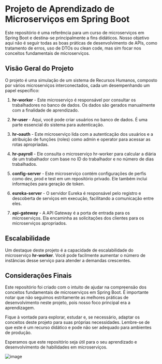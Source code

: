 # Projeto de Aprendizado de Microserviços em Spring Boot

Este repositório é uma referência para um curso de microserviços em Spring Boot e destina-se principalmente a fins didáticos. Nosso objetivo aqui não é seguir todas as boas práticas de desenvolvimento de APIs, como tratamento de erros, uso de DTOs ou clean code, mas sim focar nos conceitos fundamentais de microserviços.

## Visão Geral do Projeto

O projeto é uma simulação de um sistema de Recursos Humanos, composto por vários microserviços interconectados, cada um desempenhando um papel específico:

1. **hr-worker** - Este microserviço é responsável por consultar os trabalhadores no banco de dados. Os dados são gerados manualmente com a finalidade de aprendizado.

2. **hr-user** - Aqui, você pode criar usuários no banco de dados. É uma parte essencial do sistema para autenticação.

3. **hr-oauth** - Este microserviço lida com a autenticação dos usuários e a atribuição de funções (roles) como admin e operator para acessar as rotas apropriadas.

4. **hr-payroll** - Ele consulta o microserviço hr-worker para calcular a diária de um trabalhador com base no ID do trabalhador e no número de dias trabalhados.

5. **config-server** - Este microserviço contém configurações de perfis como dev, prod e test em um repositório privado. Ele também inclui informações para geração de token.

6. **eureka-server** - O servidor Eureka é responsável pelo registro e descoberta de serviços em execução, facilitando a comunicação entre eles.

7. **api-gateway** - A API Gateway é a porta de entrada para os microserviços. Ela encaminha as solicitações dos clientes para os microserviços apropriados.

## Escalabilidade

Um destaque deste projeto é a capacidade de escalabilidade do microserviço **hr-worker**. Você pode facilmente aumentar o número de instâncias desse serviço para atender a demandas crescentes.

## Considerações Finais

Este repositório foi criado com o intuito de ajudar na compreensão dos conceitos fundamentais de microserviços em Spring Boot. É importante notar que não seguimos estritamente as melhores práticas de desenvolvimento neste projeto, pois nosso foco principal era a aprendizagem.

Fique à vontade para explorar, estudar e, se necessário, adaptar os conceitos deste projeto para suas próprias necessidades. Lembre-se de que este é um recurso didático e pode não ser adequado para ambientes de produção.

Esperamos que este repositório seja útil para o seu aprendizado e desenvolvimento de habilidades em microserviços.

![image](https://github.com/Lucas-B-Teixeira/Microservices-Learning/assets/122762806/7779b408-ccb2-4a98-8df7-62e3ca907d83)

